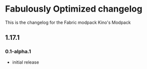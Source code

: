 # Fabulously Optimized changelog
This is the changelog for the Fabric modpack Kino's Modpack

## 1.17.1

### 0.1-alpha.1

* initial release

